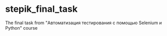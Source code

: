 # stepik_final_task
The final task from "Автоматизация тестирования с помощью Selenium и Python" course

